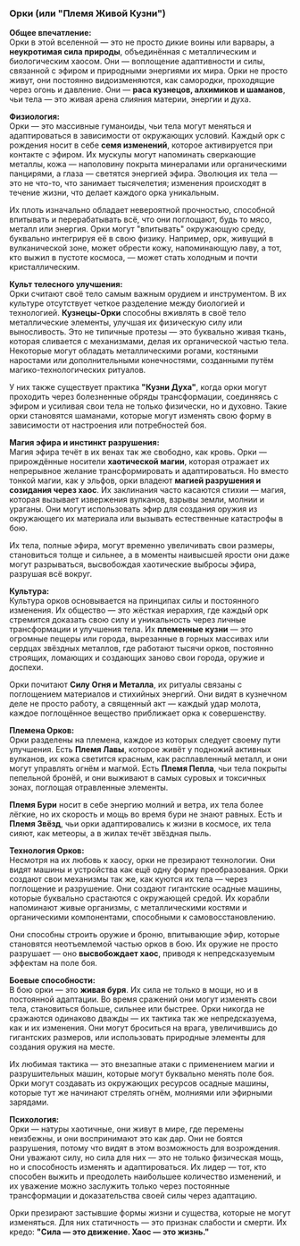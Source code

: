 ### Орки (или "Племя Живой Кузни")

**Общее впечатление:**  
Орки в этой вселенной — это не просто дикие воины или варвары, а **неукротимая сила природы**, объединённая с металлическим и биологическим хаосом. Они — воплощение адаптивности и силы, связанной с эфиром и природными энергиями их мира. Орки не просто живут, они постоянно видоизменяются, как самородки, проходящие через огонь и давление. Они — **раса кузнецов, алхимиков и шаманов**, чьи тела — это живая арена слияния материи, энергии и духа.

**Физиология:**  
Орки — это массивные гуманоиды, чьи тела могут меняться и адаптироваться в зависимости от окружающих условий. Каждый орк с рождения носит в себе **семя изменений**, которое активируется при контакте с эфиром. Их мускулы могут напоминать сверкающие металлы, кожа — наполовину покрыта минералами или органическими панцирями, а глаза — светятся энергией эфира. Эволюция их тела — это не что-то, что занимает тысячелетия; изменения происходят в течение жизни, что делает каждого орка уникальным.

Их плоть изначально обладает невероятной прочностью, способной впитывать и перерабатывать всё, что они поглощают, будь то мясо, металл или энергия. Орки могут "впитывать" окружающую среду, буквально интегрируя её в свою физику. Например, орк, живущий в вулканической зоне, может обрести кожу, напоминающую лаву, а тот, кто выжил в пустоте космоса, — может стать холодным и почти кристаллическим.

**Культ телесного улучшения:**  
Орки считают своё тело самым важным орудием и инструментом. В их культуре отсутствует четкое разделение между биологией и технологией. **Кузнецы-Орки** способны вживлять в своё тело металлические элементы, улучшая их физическую силу или выносливость. Это не типичные протезы — это буквально живая ткань, которая сливается с механизмами, делая их органической частью тела. Некоторые могут обладать металлическими рогами, костяными наростами или дополнительными конечностями, созданными путём магико-технологических ритуалов.

У них также существует практика **"Кузни Духа"**, когда орки могут проходить через болезненные обряды трансформации, соединяясь с эфиром и усиливая свои тела не только физически, но и духовно. Такие орки становятся шаманами, которые могут изменять свою форму в зависимости от настроения или потребностей боя.

**Магия эфира и инстинкт разрушения:**  
Магия эфира течёт в их венах так же свободно, как кровь. Орки — прирождённые носители **хаотической магии**, которая отражает их непрерывное желание трансформировать и адаптироваться. Но вместо тонкой магии, как у эльфов, орки владеют **магией разрушения и созидания через хаос**. Их заклинания часто касаются стихии — магия, которая вызывает извержения вулканов, взрывы земли, молнии и ураганы. Они могут использовать эфир для создания оружия из окружающего их материала или вызывать естественные катастрофы в бою.

Их тела, полные эфира, могут временно увеличивать свои размеры, становиться толще и сильнее, а в моменты наивысшей ярости они даже могут разрываться, высвобождая хаотические выбросы эфира, разрушая всё вокруг.

**Культура:**  
Культура орков основывается на принципах силы и постоянного изменения. Их общество — это жёсткая иерархия, где каждый орк стремится доказать свою силу и уникальность через личные трансформации и улучшения тела. Их **племенные кузни** — это огромные пещеры или города, вырезанные в горных массивах или сердцах звёздных металлов, где работают тысячи орков, постоянно строящих, ломающих и создающих заново свои города, оружие и доспехи.

Орки почитают **Силу Огня и Металла**, их ритуалы связаны с поглощением материалов и стихийных энергий. Они видят в кузнечном деле не просто работу, а священный акт — каждый удар молота, каждое поглощённое вещество приближает орка к совершенству.

**Племена Орков:**  
Орки разделены на племена, каждое из которых следует своему пути улучшения. Есть **Племя Лавы**, которое живёт у подножий активных вулканов, их кожа светится красным, как расплавленный металл, и они могут управлять огнём и магмой. Есть **Племя Пепла**, чьи тела покрыты пепельной бронёй, и они выживают в самых суровых и токсичных зонах, поглощая отравленные элементы.

**Племя Бури** носит в себе энергию молний и ветра, их тела более лёгкие, но их скорость и мощь во время бури не знают равных. Есть и **Племя Звёзд**, чьи орки адаптировались к жизни в космосе, их тела сияют, как метеоры, а в жилах течёт звёздная пыль.

**Технология Орков:**  
Несмотря на их любовь к хаосу, орки не презирают технологии. Они видят машины и устройства как ещё одну форму преобразования. Орки создают свои механизмы так же, как куются их тела — через поглощение и разрушение. Они создают гигантские осадные машины, которые буквально срастаются с окружающей средой. Их корабли напоминают живые организмы, с металлическими костями и органическими компонентами, способными к самовосстановлению.

Они способны строить оружие и броню, впитывающие эфир, которые становятся неотъемлемой частью орков в бою. Их оружие не просто разрушает — оно **высвобождает хаос**, приводя к непредсказуемым эффектам на поле боя.

**Боевые способности:**  
В бою орки — это **живая буря**. Их сила не только в мощи, но и в постоянной адаптации. Во время сражений они могут изменять свои тела, становиться больше, сильнее или быстрее. Орки никогда не сражаются одинаково дважды — их тактика так же непредсказуема, как и их изменения. Они могут броситься на врага, увеличившись до гигантских размеров, или использовать природные элементы для создания оружия на месте.

Их любимая тактика — это внезапные атаки с применением магии и разрушительных машин, которые могут буквально менять поле боя. Орки могут создавать из окружающих ресурсов осадные машины, которые тут же начинают стрелять огнём, молниями или эфирными зарядами.

**Психология:**  
Орки — натуры хаотичные, они живут в мире, где перемены неизбежны, и они воспринимают это как дар. Они не боятся разрушения, потому что видят в этом возможность для возрождения. Они уважают силу, но сила для них — это не только физическая мощь, но и способность изменять и адаптироваться. Их лидер — тот, кто способен выжить и преодолеть наибольшее количество изменений, и их уважение можно заслужить только через постоянные трансформации и доказательства своей силы через адаптацию.

Орки презирают застывшие формы жизни и существа, которые не могут изменяться. Для них статичность — это признак слабости и смерти. Их кредо: **"Сила — это движение. Хаос — это жизнь."**